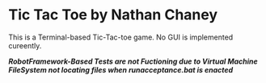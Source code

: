 Tic Tac Toe by Nathan Chaney
===========

This is a Terminal-based Tic-Tac-toe game. No GUI is implemented cureently.


***RobotFramework-Based Tests are not Fuctioning due to Virtual Machine 
FileSystem not locating files when runacceptance.bat is enacted***

